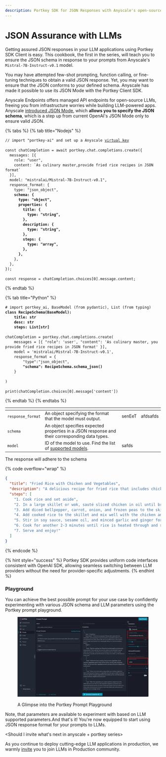 ```yaml
---
description: Portkey SDK for JSON Responses with Anyscale's open-source models
---
```


# JSON Assurance with LLMs

Getting assured JSON responses in your LLM applications using Portkey SDK Client is easy. This cookbook, the first in the series, will teach you to ensure the JSON schema in response to your prompts from Anyscale's `Mistral-7B-Instruct-v0.1` model.

You may have attempted few-shot prompting, function calling, or fine-tuning techniques to obtain a valid JSON response. Yet, you may want to ensure that the JSON conforms to your defined schema. Anyscale has made it possible to use its JSON Mode with the Portkey Client SDK.

Anyscale Endpoints offers managed API endpoints for open-source LLMs, freeing you from infrastructure worries while building LLM-powered apps. Anyscale [introduced JSON Mode](https://www.anyscale.com/blog/anyscale-endpoints-json-mode-and-function-calling-features), which **allows you to specify the JSON schema**, which is a step up from current OpenAI's JSON Mode only to ensure valid JSON.&#x20;

{% tabs %}
{% tab title="Nodejs" %}
<pre class="language-javascript" data-overflow="wrap" data-full-width="true"><code class="lang-javascript">// import "portkey-ai" and set up a Anyscale <a data-footnote-ref href="#user-content-fn-1">virtual key</a> 

const chatCompletion = await portkey.chat.completions.create({
  messages: [{
    role: "user",
    content: `As culinary master,provide fried rice recipes in JSON format`
  }],
  model: "mistralai/Mistral-7B-Instruct-v0.1",
  response_format: {
    type: "json_object",
<strong>    schema: {
</strong><strong>      type: "object",
</strong><strong>      properties: {
</strong><strong>        title: {
</strong><strong>          type: "string",
</strong><strong>        },
</strong><strong>        description: {
</strong><strong>          type: "string",
</strong><strong>        },
</strong><strong>        steps: {
</strong><strong>          type: "array",
</strong><strong>        },
</strong><strong>      },
</strong>    },
  },
});

const response = chatCompletion.choices[0].message.content;
</code></pre>
{% endtab %}

{% tab title="Python" %}
<pre class="language-python" data-overflow="wrap"><code class="lang-python"># import portkey_ai, BaseModel (from pydantic), List (from typing)
<strong>class RecipeSchema(BaseModel):
</strong><strong>    title: str
</strong><strong>    desc: str
</strong><strong>    steps: List[str]
</strong>    
chatCompletion = portkey.chat.completions.create(
    messages = [{ "role": 'user', "content": 'As culinary master, you provide fried rice recipes in JSON format' }],
    model = 'mistralai/Mistral-7B-Instruct-v0.1',
    response_format = {
        "type":"json_object",
<strong>        "schema": RecipeSchema.schema_json()
</strong>    }
    
)

print(chatCompletion.choices[0].message['content'])
</code></pre>
{% endtab %}
{% endtabs %}

<table data-header-hidden><thead><tr><th></th><th></th><th data-hidden></th><th data-hidden></th></tr></thead><tbody><tr><td><code>response_format</code></td><td>An object specifying the format that the model must output.</td><td>senEeT</td><td>afdsafds</td></tr><tr><td><code>schema</code></td><td>An object specifies expected properties in a JSON response and their corresponding data types.</td><td></td><td></td></tr><tr><td><code>model</code></td><td>ID of the model to use. Find the list of <a href="https://portkey.ai/docs/welcome/integration-guides/anyscale-llama2-mistral-zephyr#list-of-models-supported">supported models</a>.</td><td>safds</td><td></td></tr></tbody></table>

The response will adhere to the schema

{% code overflow="wrap" %}
```json
{
  "title": "Fried Rice with Chicken and Vegetables",
  "description": "A delicious recipe for fried rice that includes chicken and a mix of colorful vegetables. Perfect for a healthy and satisfying meal. yum yum yum yum yum",
  "steps": [
    "1. Cook rice and set aside",
    "2. In a large skillet or wok, sauté sliced chicken in oil until browned",
    "3. Add diced bellpepper, carrot, onion, and frozen peas to the skillet and stir fry for 2-3 minutes until vegetables are soft",
    "4. Add cooked rice to the skillet and mix well with the chicken and vegetables",
    "5. Stir in soy sauce, sesame oil, and minced garlic and ginger for flavor",
    "6. Cook for another 2-3 minutes until rice is heated through and slightly crispy",
    "7. Serve and enjoy!"
  ]
}
```
{% endcode %}

{% hint style="success" %}
Portkey SDK provides uniform code interfaces consistent with OpenAI SDK, allowing seamless switching between LLM providers without the need for provider-specific adjustments.
{% endhint %}

### Playground

You can achieve the best possible prompt for your use case by confidently experimenting with various JSON schema and LLM parameters using the Portkey prompt playground.

<figure><img src="../.gitbook/assets/JSON Prompt UI.png" alt=""><figcaption><p>A Glimpse into the Portkey Prompt Playground</p></figcaption></figure>

Note, that parameters are available to experiment with based on LLM supported parameters.And that's it! You're now equipped to start using JSON response format for your prompts to LLMs.&#x20;

\<Should I invite what's next in anyscale + portkey series>

As you continue to deploy cutting-edge LLM applications in production, we warmly [invite](https://discord.gg/DD7vgKK299) you to join LLMs in Production community.&#x20;

[^1]: Portkey allows you to manage multiple API keys through virtual keys securely.&#x20;
